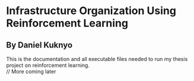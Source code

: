 # Infrastructure Organization Using Reinforcement Learning
## By Daniel Kuknyo
This is the documentation and all executable files needed to run my thesis project on reinforcement learning.  
// More coming later